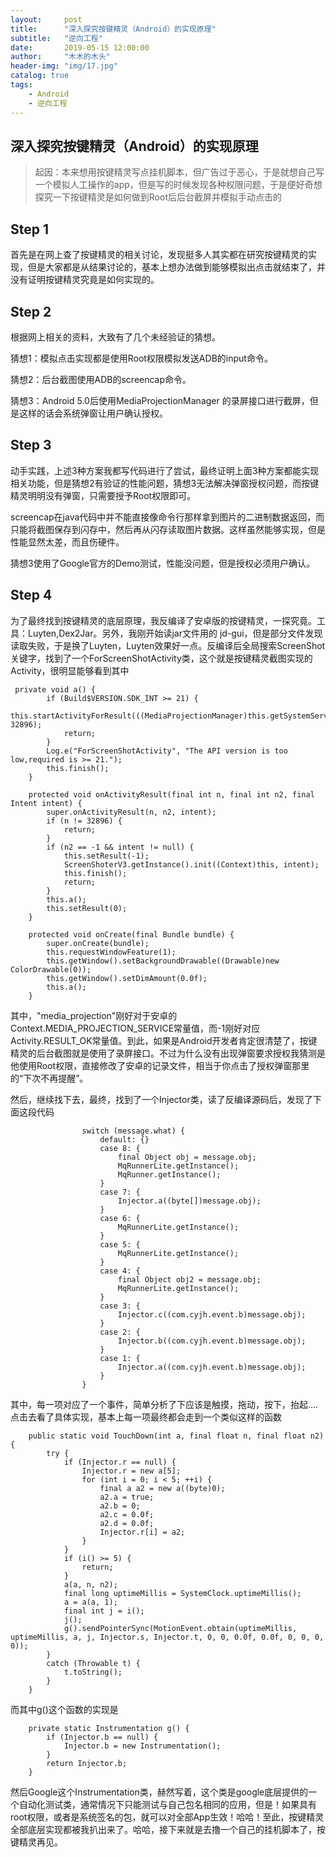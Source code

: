 ```yaml
---
layout:     post
title:      "深入探究按键精灵（Android）的实现原理"
subtitle:   "逆向工程"
date:       2019-05-15 12:00:00
author:     "木木的木头"
header-img: "img/17.jpg"
catalog: true
tags:
    - Android
	- 逆向工程
---
```

## 深入探究按键精灵（Android）的实现原理

> 起因：本来想用按键精灵写点挂机脚本，但广告过于恶心，于是就想自己写一个模拟人工操作的app，但是写的时候发现各种权限问题，于是便好奇想探究一下按键精灵是如何做到Root后后台截屏并模拟手动点击的


##  Step 1

首先是在网上查了按键精灵的相关讨论，发现挺多人其实都在研究按键精灵的实现，但是大家都是从结果讨论的，基本上想办法做到能够模拟出点击就结束了，并没有证明按键精灵究竟是如何实现的。

## Step 2
根据网上相关的资料，大致有了几个未经验证的猜想。

猜想1：模拟点击实现都是使用Root权限模拟发送ADB的input命令。

猜想2：后台截图使用ADB的screencap命令。

猜想3：Android 5.0后使用MediaProjectionManager 的录屏接口进行截屏，但是这样的话会系统弹窗让用户确认授权。

## Step 3

动手实践，上述3种方案我都写代码进行了尝试，最终证明上面3种方案都能实现相关功能，但是猜想2有验证的性能问题，猜想3无法解决弹窗授权问题，而按键精灵明明没有弹窗，只需要授予Root权限即可。

screencap在java代码中并不能直接像命令行那样拿到图片的二进制数据返回，而只能将截图保存到闪存中，然后再从闪存读取图片数据。这样虽然能够实现，但是性能显然太差，而且伤硬件。

猜想3使用了Google官方的Demo测试，性能没问题，但是授权必须用户确认。

## Step 4

为了最终找到按键精灵的底层原理，我反编译了安卓版的按键精灵，一探究竟。工具：Luyten,Dex2Jar。另外，我刚开始读jar文件用的 jd-gui，但是部分文件发现读取失败，于是换了Luyten，Luyten效果好一点。反编译后全局搜索ScreenShot关键字，找到了一个ForScreenShotActivity类，这个就是按键精灵截图实现的Activity，很明显能够看到其中
```
 private void a() {
        if (Build$VERSION.SDK_INT >= 21) {
            this.startActivityForResult(((MediaProjectionManager)this.getSystemService("media_projection")).createScreenCaptureIntent(), 32896);
            return;
        }
        Log.e("ForScreenShotActivity", "The API version is too low,required is >= 21.");
        this.finish();
    }
    
    protected void onActivityResult(final int n, final int n2, final Intent intent) {
        super.onActivityResult(n, n2, intent);
        if (n != 32896) {
            return;
        }
        if (n2 == -1 && intent != null) {
            this.setResult(-1);
            ScreenShoterV3.getInstance().init((Context)this, intent);
            this.finish();
            return;
        }
        this.a();
        this.setResult(0);
    }
    
    protected void onCreate(final Bundle bundle) {
        super.onCreate(bundle);
        this.requestWindowFeature(1);
        this.getWindow().setBackgroundDrawable((Drawable)new ColorDrawable(0));
        this.getWindow().setDimAmount(0.0f);
        this.a();
    }

```

其中，"media_projection"刚好对于安卓的Context.MEDIA_PROJECTION_SERVICE常量值，而-1刚好对应Activity.RESULT_OK常量值。到此，如果是Android开发者肯定很清楚了，按键精灵的后台截图就是使用了录屏接口。不过为什么没有出现弹窗要求授权我猜测是他使用Root权限，直接修改了安卓的记录文件，相当于你点击了授权弹窗那里的“下次不再提醒”。


然后，继续找下去，最终，找到了一个Injector类，读了反编译源码后，发现了下面这段代码
```
                switch (message.what) {
                    default: {}
                    case 8: {
                        final Object obj = message.obj;
                        MqRunnerLite.getInstance();
                        MqRunner.getInstance();
                    }
                    case 7: {
                        Injector.a((byte[])message.obj);
                    }
                    case 6: {
                        MqRunnerLite.getInstance();
                    }
                    case 5: {
                        MqRunnerLite.getInstance();
                    }
                    case 4: {
                        final Object obj2 = message.obj;
                        MqRunnerLite.getInstance();
                    }
                    case 3: {
                        Injector.c((com.cyjh.event.b)message.obj);
                    }
                    case 2: {
                        Injector.b((com.cyjh.event.b)message.obj);
                    }
                    case 1: {
                        Injector.a((com.cyjh.event.b)message.obj);
                    }
                }
```
其中，每一项对应了一个事件，简单分析了下应该是触摸，拖动，按下，抬起....点击去看了具体实现，基本上每一项最终都会走到一个类似这样的函数
```
    public static void TouchDown(int a, final float n, final float n2) {
        try {
            if (Injector.r == null) {
                Injector.r = new a[5];
                for (int i = 0; i < 5; ++i) {
                    final a a2 = new a((byte)0);
                    a2.a = true;
                    a2.b = 0;
                    a2.c = 0.0f;
                    a2.d = 0.0f;
                    Injector.r[i] = a2;
                }
            }
            if (i() >= 5) {
                return;
            }
            a(a, n, n2);
            final long uptimeMillis = SystemClock.uptimeMillis();
            a = a(a, 1);
            final int j = i();
            j();
            g().sendPointerSync(MotionEvent.obtain(uptimeMillis, uptimeMillis, a, j, Injector.s, Injector.t, 0, 0, 0.0f, 0.0f, 0, 0, 0, 0));
        }
        catch (Throwable t) {
            t.toString();
        }
    }
```
而其中g()这个函数的实现是
```
    private static Instrumentation g() {
        if (Injector.b == null) {
            Injector.b = new Instrumentation();
        }
        return Injector.b;
    }
```

然后Google这个Instrumentation类，赫然写着，这个类是google底层提供的一个自动化测试类，通常情况下只能测试与自己包名相同的应用，但是！如果具有root权限，或者是系统签名的包，就可以对全部App生效！哈哈！至此，按键精灵全部底层实现都被我扒出来了。哈哈，接下来就是去撸一个自己的挂机脚本了，按键精灵再见。











